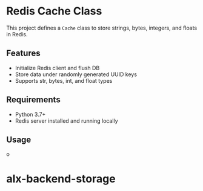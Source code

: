 # Redis Cache Class

This project defines a `Cache` class to store strings, bytes, integers, and floats in Redis.

## Features

- Initialize Redis client and flush DB
- Store data under randomly generated UUID keys
- Supports str, bytes, int, and float types

## Requirements

- Python 3.7+
- Redis server installed and running locally

## Usage

o
# alx-backend-storage
